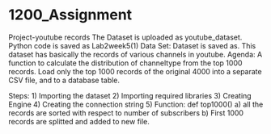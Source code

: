 # 1200_Assignment
Project-youtube records
The Dataset is uploaded as youtube_dataset.
Python code is saved as Lab2week5(1)
Data Set: Dataset is saved as. This dataset has basically the records of various channels in youtube.
Agenda: A function to calculate the distribution of channeltype from the top 1000 records.
        Load only the top 1000 records of the original 4000 into a separate CSV file, and to a database table.


Steps: 1) Importing the dataset
        2) Importing required libraries
        3) Creating Engine
        4) Creating the connection string
        5) Function: def top1000()
                    a) all the records are sorted with respect to number of subscribers
                    b) First 1000 records are splitted and added to new file.

